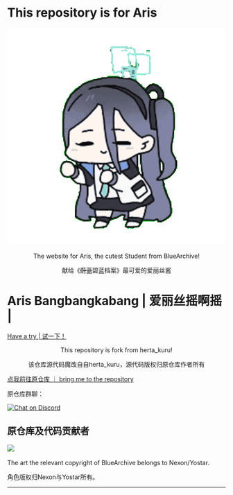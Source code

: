 # This repository is for Aris
<div align="center"><img src="static/img/aris1.gif"></div>

<div align="center"><p>The website for Aris, the cutest Student from BlueArchive!</p>
<p>献给《<del>蔚蓝</del>碧蓝档案》最可爱的爱丽丝酱</p></div>

# Aris Bangbangkabang | 爱丽丝摇啊摇 |
[Have a try | 试一下！](https://dk-qwq.github.io/Aris_bbkb/)


<div align="center"><p>This repository is fork from herta_kuru!</p>
<p>该仓库源代码魔改自自herta_kuru，源代码版权归原仓库作者所有</p></div>

[ 点我前往原仓库 ｜ bring me to the repository ](https://github.com/duiqt/herta_kuru)

原仓库群聊：

[![Chat on Discord](https://img.shields.io/badge/chat-discord-blue?style=flat&logo=discord)](https://discord.gg/yzkEz6xxdM)
  
## 原仓库及代码贡献者

<a href="https://github.com/duiqt/herta_kuru/graphs/contributors">
  <img src="https://contrib.rocks/image?repo=duiqt/herta_kuru" />
</a>


The art the relevant copyright of BlueArchive belongs to Nexon/Yostar.

角色版权归Nexon与Yostar所有。
***
